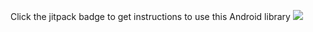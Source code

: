 Click the jitpack badge to get instructions to use this Android library 
[![](https://jitpack.io/v/chamodh98/TestSDKHostApp.svg)](https://jitpack.io/#chamodh98/TestSDKHostApp)
